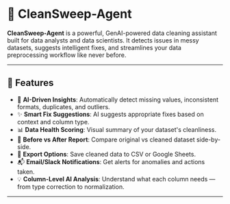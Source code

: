 # 🧹 CleanSweep-Agent

**CleanSweep-Agent** is a powerful, GenAI-powered data cleaning assistant built for data analysts and data scientists. It detects issues in messy datasets, suggests intelligent fixes, and streamlines your data preprocessing workflow like never before.

---

## 🚀 Features

- 🤖 **AI-Driven Insights**: Automatically detect missing values, inconsistent formats, duplicates, and outliers.
- ✨ **Smart Fix Suggestions**: AI suggests appropriate fixes based on context and column type.
- 📊 **Data Health Scoring**: Visual summary of your dataset's cleanliness.
- 📑 **Before vs After Report**: Compare original vs cleaned dataset side-by-side.
- 💾 **Export Options**: Save cleaned data to CSV or Google Sheets.
- 📬 **Email/Slack Notifications**: Get alerts for anomalies and actions taken.
- 💡 **Column-Level AI Analysis**: Understand what each column needs — from type correction to normalization.

---



